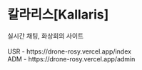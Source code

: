 <h1>칼라리스[Kallaris]</h1>
실시간 채팅, 화상회의 사이트<br/><br/>
USR - https://drone-rosy.vercel.app/index<br/>
ADM - https://drone-rosy.vercel.app/admin<br/><br/>


